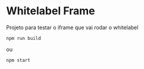 # Whitelabel Frame

Projeto para testar o iframe que vai rodar o whitelabel

```
npm run build
```

ou

```
npm start
```
